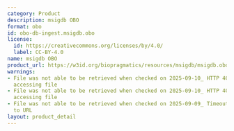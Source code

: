 ```yaml
---
category: Product
description: msigdb OBO
format: obo
id: obo-db-ingest.msigdb.obo
license:
  id: https://creativecommons.org/licenses/by/4.0/
  label: CC-BY-4.0
name: msigdb OBO
product_url: https://w3id.org/biopragmatics/resources/msigdb/msigdb.obo
warnings:
- File was not able to be retrieved when checked on 2025-09-10_ HTTP 404 error when
  accessing file
- File was not able to be retrieved when checked on 2025-09-10_ HTTP 404 error when
  accessing file
- File was not able to be retrieved when checked on 2025-09-09_ Timeout connecting
  to URL
layout: product_detail
---
```

